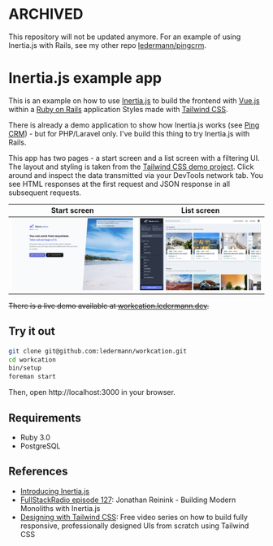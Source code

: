 # ARCHIVED

This repository will not be updated anymore. For an example of using Inertia.js with Rails, see my other repo [ledermann/pingcrm](https://github.com/ledermann/pingcrm).

# Inertia.js example app

This is an example on how to use [Inertia.js](https://inertiajs.com/) to build the frontend with [Vue.js](https://vuejs.org/) within a [Ruby on Rails](https://rubyonrails.org/) application
Styles made with [Tailwind CSS](https://tailwindcss.com/).

There is already a demo application to show how Inertia.js works (see [Ping CRM](https://github.com/inertiajs/pingcrm)) - but for PHP/Laravel only. I've build this thing to try Inertia.js with Rails.

This app has two pages - a start screen and a list screen with a filtering UI. The layout and styling is taken from the [Tailwind CSS demo project](https://github.com/adamwathan/workcation). Click around and inspect the data transmitted via your DevTools network tab. You see HTML responses at the first request and JSON response in all subsequent requests.

| Start screen  | List screen |
| ------------- | ------------- |
| ![](screenshot-start.png)|![](screenshot-list.png)|

~~There is a live demo available at [workcation.ledermann.dev](https://workcation.ledermann.dev).~~


## Try it out

```bash
git clone git@github.com:ledermann/workcation.git
cd workcation
bin/setup
foreman start
```

Then, open http://localhost:3000 in your browser.


## Requirements

- Ruby 3.0
- PostgreSQL


## References

- [Introducing Inertia.js](https://reinink.ca/articles/introducing-inertia-js)
- [FullStackRadio episode 127](http://www.fullstackradio.com/127): Jonathan Reinink - Building Modern Monoliths with Inertia.js
- [Designing with Tailwind CSS](https://tailwindcss.com/screencasts/): Free video series on how to build fully responsive, professionally designed UIs from scratch using Tailwind CSS
